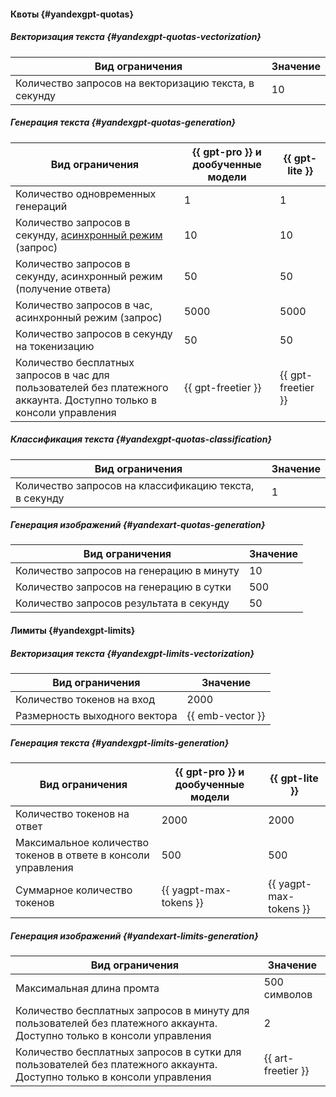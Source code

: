 #### Квоты {#yandexgpt-quotas}

##### Векторизация текста {#yandexgpt-quotas-vectorization}

Вид ограничения | Значение
----- | -----
Количество запросов на векторизацию текста, в секунду | 10

##### Генерация текста {#yandexgpt-quotas-generation}

Вид ограничения | {{ gpt-pro }} и дообученные модели | {{ gpt-lite }} 
----- | ----- | -----
Количество одновременных генераций | 1 | 1
Количество запросов в секунду, [асинхронный режим](../yandexgpt/concepts/index.md#working-mode) (запрос) | 10 | 10
Количество запросов в секунду, асинхронный режим (получение ответа) | 50 | 50
Количество запросов в час, асинхронный режим (запрос) | 5000 | 5000
Количество запросов в секунду на токенизацию | 50 | 50
Количество бесплатных запросов в час для пользователей без платежного аккаунта. Доступно только в консоли управления | {{ gpt-freetier }} | {{ gpt-freetier }}

##### Классификация текста {#yandexgpt-quotas-classification}

Вид ограничения | Значение
----- | -----
Количество запросов на классификацию текста, в секунду | 1

##### Генерация изображений {#yandexart-quotas-generation}

Вид ограничения | Значение
----- | -----
Количество запросов на генерацию в минуту | 10
Количество запросов на генерацию в сутки | 500
Количество запросов результата в секунду | 50

#### Лимиты {#yandexgpt-limits}

##### Векторизация текста {#yandexgpt-limits-vectorization}

Вид ограничения | Значение
----- | -----
Количество токенов на вход | 2000
Размерность выходного вектора | {{ emb-vector }}

##### Генерация текста  {#yandexgpt-limits-generation}

Вид ограничения | {{ gpt-pro }} и дообученные модели | {{ gpt-lite }} 
----- | ----- | -----
Количество токенов на ответ | 2000 | 2000
Максимальное количество токенов в ответе в консоли управления | 500 | 500
Суммарное количество токенов | {{ yagpt-max-tokens }} | {{ yagpt-max-tokens }}

##### Генерация изображений {#yandexart-limits-generation}

Вид ограничения | Значение
----- | -----
Максимальная длина промта | 500 символов
Количество бесплатных запросов в минуту для пользователей без платежного аккаунта. Доступно только в консоли управления | 2
Количество бесплатных запросов в сутки для пользователей без платежного аккаунта. Доступно только в консоли управления | {{ art-freetier }}
